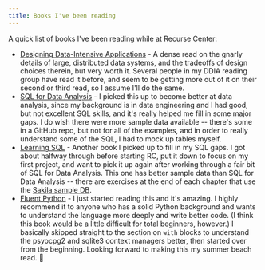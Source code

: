 ```yaml
---
title: Books I've been reading
---
```


A quick list of books I've been reading while at Recurse Center:

- [Designing Data-Intensive Applications](https://dataintensive.net/) - A dense read on the gnarly details of large, distributed data systems, and the tradeoffs of design choices therein, but very worth it. Several people in my DDIA reading group have read it before, and seem to be getting more out of it on their second or third read, so I assume I'll do the same.
- [SQL for Data Analysis](https://www.oreilly.com/library/view/sql-for-data/9781492088776/) - I picked this up to become better at data analysis, since my background is in data engineering and I had good, but not excellent SQL skills, and it's really helped me fill in some major gaps. I do wish there were more sample data available -- there's some in a GitHub repo, but not for all of the examples, and in order to really understand some of the SQL, I had to mock up tables myself.
- [Learning SQL](https://www.oreilly.com/library/view/learning-sql-3rd/9781492057604/) - Another book I picked up to fill in my SQL gaps. I got about halfway through before starting RC, put it down to focus on my first project, and want to pick it up again after working through a fair bit of SQL for Data Analysis. This one has better sample data than SQL for Data Analysis -- there are exercises at the end of each chapter that use the [Sakila sample DB](https://dev.mysql.com/doc/sakila/en/).
- [Fluent Python](https://www.oreilly.com/library/view/fluent-python-2nd/9781492056348/) - I just started reading this and it's amazing. I highly recommend it to anyone who has a solid Python background and wants to understand the language more deeply and write better code. (I think this book would be a little difficult for total beginners, however.) I basically skipped straight to the section on `with` blocks to understand the psyocpg2 and sqlite3 context managers better, then started over from the beginning. Looking forward to making this my summer beach read. :palm_tree:
